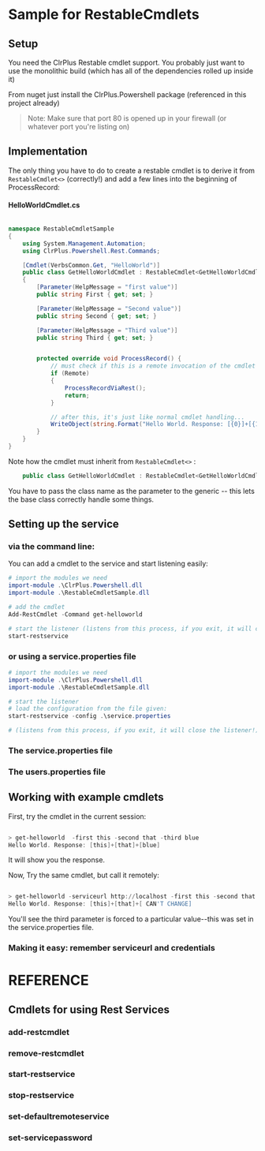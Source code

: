 ﻿# Sample for RestableCmdlets

## Setup 
You need the ClrPlus Restable cmdlet support. You probably just want to use the
monolithic build (which has all of the dependencies rolled up inside it)

From nuget just install the ClrPlus.Powershell package (referenced in this project already)

> Note: Make sure that port 80 is opened up in your firewall (or whatever port you're listing on)

## Implementation

The only thing you have to do to create a restable cmdlet is to derive it from `RestableCmdlet<>` (correctly!) and add a few lines into the beginning of ProcessRecord:

#### HelloWorldCmdlet.cs 

``` csharp

namespace RestableCmdletSample
{
    using System.Management.Automation;
    using ClrPlus.Powershell.Rest.Commands;

    [Cmdlet(VerbsCommon.Get, "HelloWorld")]
    public class GetHelloWorldCmdlet : RestableCmdlet<GetHelloWorldCmdlet>
    {
        [Parameter(HelpMessage = "first value")]
        public string First { get; set; }

        [Parameter(HelpMessage = "Second value")]
        public string Second { get; set; }

        [Parameter(HelpMessage = "Third value")]
        public string Third { get; set; }


        protected override void ProcessRecord() {
            // must check if this is a remote invocation of the cmdlet
            if (Remote)
            {
                ProcessRecordViaRest();
                return;
            }

            // after this, it's just like normal cmdlet handling...
            WriteObject(string.Format("Hello World. Response: [{0}]+[{1}]+[{2}]", First , Second , Third));
        }
    }
}

```

Note how the cmdlet must inherit from `RestableCmdlet<>` : 

``` csharp
	public class GetHelloWorldCmdlet : RestableCmdlet<GetHelloWorldCmdlet>	
```

You have to pass the class name as the parameter to the generic -- this lets the base class correctly handle some things.

## Setting up the service 

### via the command line:

You can add a cmdlet to the service and start listening easily:

``` powershell
# import the modules we need
import-module .\ClrPlus.Powershell.dll
import-module .\RestableCmdletSample.dll

# add the cmdlet 
Add-RestCmdlet -Command get-helloworld

# start the listener (listens from this process, if you exit, it will close the listener!)
start-restservice 

```

### or using a service.properties file
``` powershell
# import the modules we need
import-module .\ClrPlus.Powershell.dll
import-module .\RestableCmdletSample.dll

# start the listener 
# load the configuration from the file given:
start-restservice -config .\service.properties

# (listens from this process, if you exit, it will close the listener!)
```



### The service.properties file


### The users.properties file


## Working with example cmdlets
First, try the cmdlet in the current session:

``` powershell 

> get-helloworld  -first this -second that -third blue
Hello World. Response: [this]+[that]+[blue]

```


It will show you the response.

Now, Try the same cmdlet, but call it remotely:

``` powershell 

> get-helloworld -serviceurl http://localhost -first this -second that -third blue
Hello World. Response: [this]+[that]+[ CAN'T CHANGE]

```

You'll see the third parameter is forced to a particular value--this was set in the service.properties file.

### Making it easy: remember serviceurl and credentials 

# REFERENCE

## Cmdlets for using Rest Services

### add-restcmdlet
### remove-restcmdlet

### start-restservice
### stop-restservice

### set-defaultremoteservice

### set-servicepassword 


